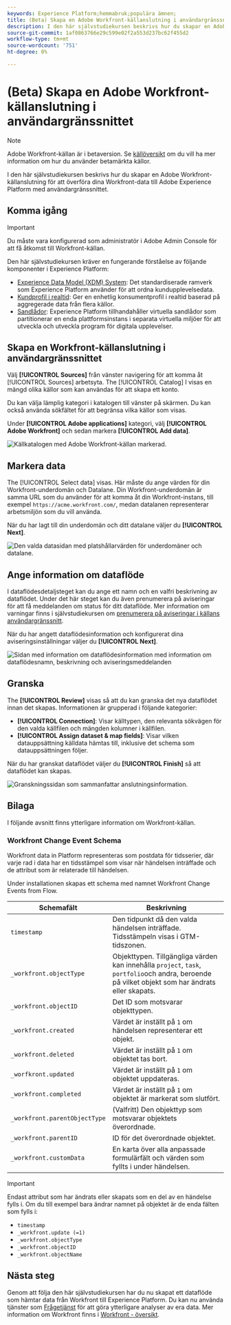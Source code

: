 ```yaml
---
keywords: Experience Platform;hemmabruk;populära ämnen;
title: (Beta) Skapa en Adobe Workfront-källanslutning i användargränssnittet
description: I den här självstudiekursen beskrivs hur du skapar en Adobe Workfront-källanslutning för att överföra dina Workfront-data till Adobe Experience Platform med användargränssnittet.
source-git-commit: 1af0863766e29c599e02f2a553d237bc62f455d2
workflow-type: tm+mt
source-wordcount: '751'
ht-degree: 0%

---
```


# (Beta) Skapa en Adobe Workfront-källanslutning i användargränssnittet

>[!NOTE]
>
>Adobe Workfront-källan är i betaversion. Se [källöversikt](../../../../home.md#terms-and-conditions) om du vill ha mer information om hur du använder betamärkta källor.

I den här självstudiekursen beskrivs hur du skapar en Adobe Workfront-källanslutning för att överföra dina Workfront-data till Adobe Experience Platform med användargränssnittet.

## Komma igång

>[!IMPORTANT]
>
>Du måste vara konfigurerad som administratör i Adobe Admin Console för att få åtkomst till Workfront-källan.

Den här självstudiekursen kräver en fungerande förståelse av följande komponenter i Experience Platform:

* [Experience Data Model (XDM) System](../../../../../xdm/home.md): Det standardiserade ramverk som Experience Platform använder för att ordna kundupplevelsedata.
* [Kundprofil i realtid](../../../../../profile/home.md): Ger en enhetlig konsumentprofil i realtid baserad på aggregerade data från flera källor.
* [Sandlådor](../../../../../sandboxes/home.md): Experience Platform tillhandahåller virtuella sandlådor som partitionerar en enda plattformsinstans i separata virtuella miljöer för att utveckla och utveckla program för digitala upplevelser.

## Skapa en Workfront-källanslutning i användargränssnittet

Välj **[!UICONTROL Sources]** från vänster navigering för att komma åt [!UICONTROL Sources] arbetsyta. The [!UICONTROL Catalog] I visas en mängd olika källor som kan användas för att skapa ett konto.

Du kan välja lämplig kategori i katalogen till vänster på skärmen. Du kan också använda sökfältet för att begränsa vilka källor som visas.

Under **[!UICONTROL Adobe applications]** kategori, välj **[!UICONTROL Adobe Workfront]** och sedan markera **[!UICONTROL Add data]**.

![Källkatalogen med Adobe Workfront-källan markerad.](../../../../images/tutorials/create/workfront/catalog.png)

## Markera data

The [!UICONTROL Select data] visas. Här måste du ange värden för din Workfront-underdomän och Datalane. Din Workfront-underdomän är samma URL som du använder för att komma åt din Workfront-instans, till exempel `https://acme.workfront.com/`, medan datalanen representerar arbetsmiljön som du vill använda.

När du har lagt till din underdomän och ditt datalane väljer du **[!UICONTROL Next]**.

![Den valda datasidan med platshållarvärden för underdomäner och datalane.](../../../../images/tutorials/create/workfront/select-data.png)

## Ange information om dataflöde

I dataflödesdetaljsteget kan du ange ett namn och en valfri beskrivning av dataflödet. Under det här steget kan du även prenumerera på aviseringar för att få meddelanden om status för ditt dataflöde. Mer information om varningar finns i självstudiekursen om [prenumerera på aviseringar i källans användargränssnitt](../../alerts.md).

När du har angett dataflödesinformation och konfigurerat dina aviseringsinställningar väljer du **[!UICONTROL Next]**.

![Sidan med information om dataflödesinformation med information om dataflödesnamn, beskrivning och aviseringsmeddelanden](../../../../images/tutorials/create/workfront/dataflow-detail.png)

## Granska

The **[!UICONTROL Review]** visas så att du kan granska det nya dataflödet innan det skapas. Informationen är grupperad i följande kategorier:

* **[!UICONTROL Connection]**: Visar källtypen, den relevanta sökvägen för den valda källfilen och mängden kolumner i källfilen.
* **[!UICONTROL Assign dataset & map fields]**: Visar vilken datauppsättning källdata hämtas till, inklusive det schema som datauppsättningen följer.

När du har granskat dataflödet väljer du **[!UICONTROL Finish]** så att dataflödet kan skapas.

![Granskningssidan som sammanfattar anslutningsinformation.](../../../../images/tutorials/create/workfront/review.png)

## Bilaga

I följande avsnitt finns ytterligare information om Workfront-källan.

### Workfront Change Event Schema

Workfront data in Platform representeras som postdata för tidsserier, där varje rad i data har en tidsstämpel som visar när händelsen inträffade och de attribut som är relaterade till händelsen.

Under installationen skapas ett schema med namnet Workfront Change Events from Flow.

| Schemafält | Beskrivning |
| --- | --- |
| `timestamp` | Den tidpunkt då den valda händelsen inträffade. Tidsstämpeln visas i GTM-tidszonen. |
| `_workfront.objectType` | Objekttypen. Tillgängliga värden kan innehålla `project`, `task`, `portfolio`och andra, beroende på vilket objekt som har ändrats eller skapats. |
| `_workfront.objectID` | Det ID som motsvarar objekttypen. |
| `_workfront.created` | Värdet är inställt på `1` om händelsen representerar ett objekt. |
| `_workfront.deleted` | Värdet är inställt på `1` om objektet tas bort. |
| `_worfkront.updated` | Värdet är inställt på `1` om objektet uppdateras. |
| `_workfront.completed` | Värdet är inställt på `1` om objektet är markerat som slutfört. |
| `_workfront.parentObjectType` | (Valfritt) Den objekttyp som motsvarar objektets överordnade. |
| `_workfront.parentID` | ID för det överordnade objektet. |
| `_workfront.customData` | En karta över alla anpassade formulärfält och värden som fyllts i under händelsen. |

>[!IMPORTANT]
>
>Endast attribut som har ändrats eller skapats som en del av en händelse fylls i. Om du till exempel bara ändrar namnet på objektet är de enda fälten som fylls i:<ul><li>`timestamp`</li><li>`_workfront.update (=1)`</li><li>`_workfront.objectType`</li><li>`_workfront.objectID`</li><li>`_workfront.objectName`</li></ul>

## Nästa steg

Genom att följa den här självstudiekursen har du nu skapat ett dataflöde som hämtar data från Workfront till Experience Platform. Du kan nu använda tjänster som [Frågetjänst](../../../../../query-service/home.md) för att göra ytterligare analyser av era data. Mer information om Workfront finns i [Workfront - översikt](../../../../connectors/adobe-applications/workfront.md).